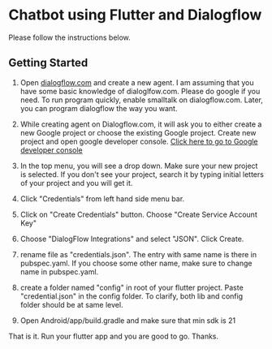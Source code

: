 # Chatbot using Flutter and Dialogflow

Please follow the instructions below.

## Getting Started

1. Open [dialogflow.com](https://www.dialogflow.com) and create a new agent. I am assuming that you have some basic knowledge of dialoglfow.com. Please do google if you need. To run program quickly, enable smalltalk on dialogflow.com. Later, you can program dialogflow the way you want. 

2. While creating agent on Dialogflow.com, it will ask you to either create a new Google project or choose the existing Google project. Create new project and open google developer console. [Click here to go to Google developer console](https://console.developers.google.com)

3. In the top menu, you will see a drop down. Make sure your new project is selected. If you don't see your project, search it by typing initial letters of your project and you will get it.

4. Click "Credentials" from left hand side menu bar.

5. Click on "Create Credentials" button. Choose "Create Service Account Key"

6. Choose "DialogFlow Integrations" and select "JSON". Click Create.

7. rename file as "credentials.json". The entry with same name is there in pubspec.yaml. If you choose some other name, make sure to change name in pubspec.yaml.

8. create a folder named "config" in root of your flutter project. Paste "credential.json" in the config folder. To clarify, both lib and config folder should be at same level.

9. Open Android/app/build.gradle and make sure that min sdk is 21

That is it. Run your flutter app and you are good to go. Thanks.
